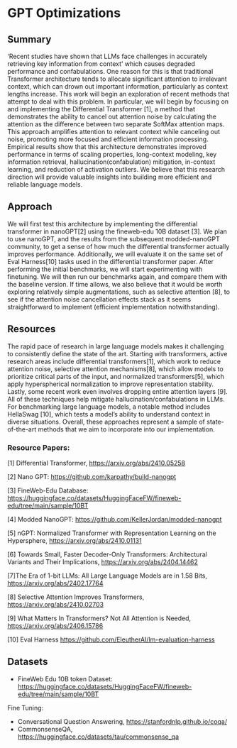 # GPT Optimizations

## Summary
‘Recent studies have shown that LLMs face challenges in accurately retrieving key information from context’ which causes degraded performance and confabulations. One reason for this is that traditional Transformer architecture tends to allocate significant attention to irrelevant context, which can drown out important information, particularly as context lengths increase. 
This work will begin an exploration of recent methods that attempt to deal with this problem. In particular, we will begin by focusing on and implementing the Differential Transformer [1], a method that demonstrates the ability to cancel out attention noise by calculating the attention as the difference between two separate SoftMax attention maps. This approach amplifies attention to relevant context while canceling out noise, promoting more focused and efficient information processing. 
Empirical results show that this architecture demonstrates improved performance  in terms of scaling properties, long-context modeling, key information retrieval, hallucination(confabulation) mitigation, in-context learning, and reduction of activation outliers. We believe that this research direction will provide valuable insights into building more efficient and reliable language models. 

## Approach
We will first test this architecture by implementing the differential transformer in nanoGPT[2] using the fineweb-edu 10B dataset [3].
We plan to use nanoGPT, and the results from the subsequent modded-nanoGPT community, to get a sense of how much the differential transformer actually improves performance. Additionally, we will evaluate it on the same set of Eval Harness[10] tasks used in the differential transformer paper.
After performing the initial benchmarks, we will start experimenting with finetuning.  We will then run our benchmarks again, and compare them with the baseline version.
If time allows, we also believe that it would be worth exploring relatively simple augmentations, such as selective attention [8], to see if the attention noise cancellation effects stack as it seems straightforward to implement (efficient implementation notwithstanding).

## Resources
The rapid pace of research in large language models makes it challenging to consistently define the state of the art. Starting with transformers, active research areas include differential transformers[1], which work to reduce attention noise, selective attention mechanisms[8], which allow models to prioritize critical parts of the input, and normalized transformers[5], which apply hyperspherical normalization to improve representation stability. Lastly, some recent work even involves dropping entire attention layers [9]. All of these techniques help mitigate hallucination/confabulations in LLMs.  
For benchmarking large language models, a notable method includes HellaSwag [10], which tests a model’s ability to understand context in diverse situations.
Overall, these approaches represent a sample of state-of-the-art methods that we aim to incorporate into our implementation.

### Resource Papers:
[1] Differential Transformer, https://arxiv.org/abs/2410.05258

[2] Nano GPT:  https://github.com/karpathy/build-nanogpt

[3] FineWeb-Edu Database: https://huggingface.co/datasets/HuggingFaceFW/fineweb-edu/tree/main/sample/10BT

[4] Modded NanoGPT: https://github.com/KellerJordan/modded-nanogpt

[5] nGPT: Normalized Transformer with Representation Learning on the Hypersphere, https://arxiv.org/abs/2410.01131

[6] Towards Small, Faster Decoder-Only Transformers: Architectural Variants and Their Implications, https://arxiv.org/abs/2404.14462

[7]The Era of 1-bit LLMs: All Large Language Models are in 1.58 Bits, https://arxiv.org/abs/2402.17764

[8] Selective Attention Improves Transformers, https://arxiv.org/abs/2410.02703

[9] What Matters In Transformers? Not All Attention is Needed, https://arxiv.org/abs/2406.15786

[10] Eval Harness https://github.com/EleutherAI/lm-evaluation-harness

## Datasets
* FineWeb Edu 10B token Dataset: https://huggingface.co/datasets/HuggingFaceFW/fineweb-edu/tree/main/sample/10BT

Fine Tuning:
* Conversational Question Answering, https://stanfordnlp.github.io/coqa/
* CommonsenseQA, https://huggingface.co/datasets/tau/commonsense_qa
